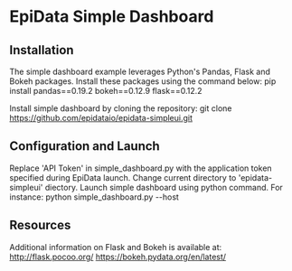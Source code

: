 EpiData Simple Dashboard
=====================================

Installation
-------------
The simple dashboard example leverages Python's Pandas, Flask and Bokeh packages. Install these packages using the command below:
    pip install pandas==0.19.2 bokeh==0.12.9 flask==0.12.2

Install simple dashboard by cloning the repository:
    git clone https://github.com/epidataio/epidata-simpleui.git

Configuration and Launch
-------------------------
Replace 'API Token' in simple_dashboard.py with the application token specified during EpiData launch.
Change current directory to 'epidata-simpleui' diectory.
Launch simple dashboard using python command. For instance:
    python simple_dashboard.py --host <epidata-url>

Resources
----------
Additional information on Flask and Bokeh is available at:
    http://flask.pocoo.org/
    https://bokeh.pydata.org/en/latest/


